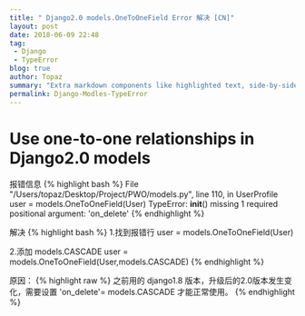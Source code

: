 ```yaml
---
title: " Django2.0 models.OneToOneField Error 解决 [CN]"
layout: post
date: 2018-06-09 22:48
tag:
 - Django
 - TypeError
blog: true
author: Topaz
summary: "Extra markdown components like highlighted text, side-by-side items, starring/highlighting a blog or project, and embedding gists, videos etc"
permalink: Django-Modles-TypeError
---
```

<h1 class="title"> Use one-to-one relationships in Django2.0 models </h1>

报错信息
{% highlight bash %}
 File "/Users/topaz/Desktop/Project/PWO/models.py", line 110, in UserProfile
 user = models.OneToOneField(User)
 TypeError: __init__() missing 1 required positional argument: 'on_delete'
{% endhighlight %}

解决
{% highlight bash %}
 1.找到报错行
 user = models.OneToOneField(User)

 2.添加 models.CASCADE
 user = models.OneToOneField(User,models.CASCADE)
{% endhighlight %}

原因：
{% highlight raw %}
 之前用的 django1.8 版本，升级后的2.0版本发生变化，需要设置 'on_delete'= models.CASCADE 才能正常使用。
{% endhighlight %}
